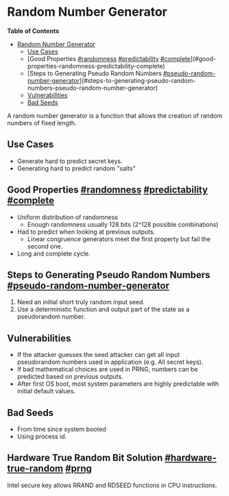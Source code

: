# Random Number Generator

<!-- markdown-toc start - Don't edit this section. Run M-x markdown-toc-refresh-toc -->
**Table of Contents**

- [Random Number Generator](#random-number-generator)
    - [Use Cases](#use-cases)
    - [Good Properties [#randomness]() [#predictability]() [#complete]()](#good-properties-randomness-predictability-complete)
    - [Steps to Generating Pseudo Random Numbers [#pseudo-random-number-generator]()](#steps-to-generating-pseudo-random-numbers-pseudo-random-number-generator)
    - [Vulnerabilities](#vulnerabilities)
    - [Bad Seeds](#bad-seeds)

<!-- markdown-toc end -->

A random number generator is a function that allows the creation of random numbers of fixed length.

## Use Cases
* Generate hard to predict secret keys.
* Generating hard to predict random "salts"

## Good Properties [#randomness]() [#predictability]() [#complete]()
* Uniform distribution of randomness
  * Enough randomness usually 128 bits (2^128 possible combinations)
* Had to predict when looking at previous outputs.
  * Linear congruence generators meet the first property but fail the second one.
* Long and complete cycle.

## Steps to Generating Pseudo Random Numbers [#pseudo-random-number-generator]()
1. Need an initial short truly random input seed.
2. Use a deterministic function and output part of the state as a pseudorandom number.

## Vulnerabilities
* If the attacker guesses the seed attacker can get all input pseudorandom numbers used in application (e.g. All secret keys).
* If bad mathematical choices are used in PRNG, numbers can be predicted based on previous outputs.
* After first OS boot, most system parameters are highly predictable with initial default values.

## Bad Seeds
* From time since system booted
* Using process id.

## Hardware True Random Bit Solution [#hardware-true-random]() [#prng]()
Intel secure key allows RRAND and RDSEED functions in CPU instructions.
